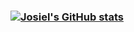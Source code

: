 ### [![Josiel's GitHub stats](https://github-readme-stats.vercel.app/api?username=JosielPerez&show_icons=true&theme=darcula)](https://github.com/JosielPerez/)

<!--
**JosielPerez/JosielPerez** is a ✨ _special_ ✨ repository because its `README.md` (this file) appears on your GitHub profile.
